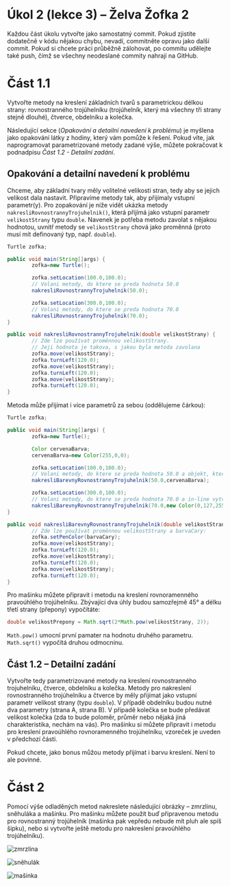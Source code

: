 # Úkol 2 (lekce 3) – Želva Žofka 2

Každou část úkolu vytvořte jako samostatný commit. Pokud zjistíte dodatečně v kódu nějakou chybu, nevadí, commitněte
opravu jako další commit. Pokud si chcete práci průběžně zálohovat, po commitu udělejte také push, čímž se všechny
neodeslané commity nahrají na GitHub.

# Část 1.1

Vytvořte metody na kreslení základních tvarů s parametrickou délkou strany: rovnostranného trojúhelníku (trojúhelník,
který má všechny tři strany stejně dlouhé), čtverce, obdelníku a kolečka.

Následující sekce (*Opakování a detailní navedení k problému*) je myšlena jako opakování látky z hodiny, který vám
pomůže k řešení. Pokud víte, jak naprogramovat parametrizované metody zadané výše, můžete pokračovat k podnadpisu
*Část 1.2 - Detailní zadání*.

## Opakování a detailní navedení k problému

Chceme, aby základní tvary měly volitelné velikosti stran, tedy aby se jejich velikost dala nastavit. Připravíme metody
tak, aby přijímaly vstupní parametr(y). Pro zopakování je níže vidět ukázka metody `nakresliRovnostrannyTrojuhelnik()`,
která přijímá jako vstupní parametr `velikostStrany` typu `double`. Navenek je potřeba metodu zavolat s nějakou
hodnotou, uvnitř metody se `velikostStrany` chová jako proměnná (proto musí mít definovaný typ, např. `double`).

```java
Turtle zofka;

public void main(String[]args) {
        zofka=new Turtle();

        zofka.setLocation(100.0,100.0);
        // Volani metody, do ktere se preda hodnota 50.0
        nakresliRovnostrannyTrojuhelnik(50.0);

        zofka.setLocation(300.0,100.0);
        // Volani metody, do ktere se preda hodnota 70.0
        nakresliRovnostrannyTrojuhelnik(70.0);
}

public void nakresliRovnostrannyTrojuhelnik(double velikostStrany) {
        // Zde lze používat proměnnou velikostStrany.
        // Jeji hodnota je takova, s jakou byla metoda zavolana
        zofka.move(velikostStrany);
        zofka.turnLeft(120.0);
        zofka.move(velikostStrany);
        zofka.turnLeft(120.0);
        zofka.move(velikostStrany);
        zofka.turnLeft(120.0);
}
```

Metoda může přijímat i více parametrů za sebou (oddělujeme čárkou):

```java
Turtle zofka;

public void main(String[]args) {
        zofka=new Turtle();

        Color cervenaBarva;
        cervenaBarva=new Color(255,0,0);

        zofka.setLocation(100.0,100.0);
        // Volani metody, do ktere se preda hodnota 50.0 a objekt, ktery je v promenne cervenaBarva
        nakresliBarevnyRovnostrannyTrojuhelnik(50.0,cervenaBarva);

        zofka.setLocation(300.0,100.0);
        // Volani metody, do ktere se preda hodnota 70.0 a in-line vytvoreny objekt barvy
        nakresliBarevnyRovnostrannyTrojuhelnik(70.0,new Color(0,127,255));
}

public void nakresliBarevnyRovnostrannyTrojuhelnik(double velikostStrany,Color barvaCary) {
        // Zde lze používat proměnnou velikostStrany a barvaCary:
        zofka.setPenColor(barvaCary);
        zofka.move(velikostStrany);
        zofka.turnLeft(120.0);
        zofka.move(velikostStrany);
        zofka.turnLeft(120.0);
        zofka.move(velikostStrany);
        zofka.turnLeft(120.0);
}
```

Pro mašinku můžete připravit i metodu na kreslení rovnoramenného pravoúhlého trojúhelníku. Zbývající dva úhly budou samozřejmě 45°
a délku třetí strany (přepony) vypočítáte:

```java
double velikostPrepony = Math.sqrt(2*Math.pow(velikostStrany, 2));
```

`Math.pow()` umocní první pamater na hodnotu druhého parametru. `Math.sqrt()` vypočítá druhou odmocninu.


## Část 1.2 – Detailní zadání

Vytvořte tedy parametrizované metody na kreslení rovnostranného trojuhelníku, čtverce, obdelníku a kolečka. Metody pro
nakreslení rovnostranného trojúhelníku a čtverce by měly přijímat jako vstupní parametr velikost strany (typu `double`).
V případě obdelníku budou nutné dva parametry (strana A, strana B). V případě kolečka se bude předávat velikost
kolečka (zda to bude poloměr, průměr nebo nějaká jiná charakteristika, nechám na vás). Pro mašinku si můžete připravit i metodu
pro kreslení pravoúhlého rovnoramenného trojúhelníku, vzoreček je uveden v předchozí části.

Pokud chcete, jako bonus můžou metody přijímat i barvu kreslení. Není to ale povinné.

# Část 2

Pomocí výše odladěných metod nakreslete následující obrázky – zmrzlinu, sněhuláka a mašinku. Pro mašinku můžete použít buď připravenou metodu pro rovnostranný trojúhelník (mašinka pak vepředu nebude mít pluh ale spíš šipku), nebo si vytvořte ještě metodu pro nakreslení pravoúhlého trojúhelníku).

![zmrzlina](/obrazky/ukol03-zmrzlina.svg)

![sněhulák](/obrazky/ukol03-snehulak.svg)

![mašinka](/obrazky/ukol03-lokomotiva.svg)




